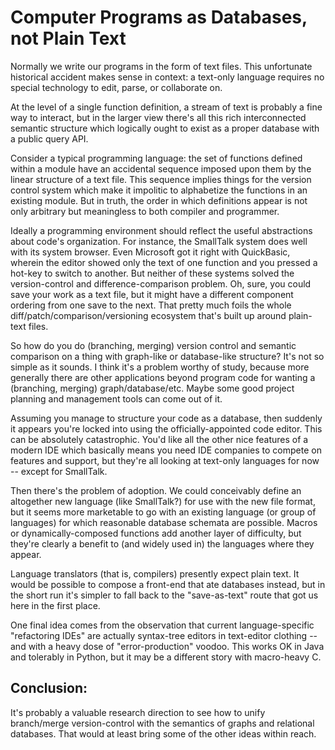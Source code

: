 # Computer Programs as Databases, not Plain Text

Normally we write our programs in the form of text files. This unfortunate historical accident makes sense in context: a text-only language requires no special technology
to edit, parse, or collaborate on.

At the level of a single function definition, a stream of text is probably a fine way to interact, but in the larger view there's all this rich interconnected semantic structure which logically ought to exist as a proper database with a public query API.

Consider a typical programming language: the set of functions defined within a module have an accidental sequence imposed upon them by the linear structure of a text file. This sequence implies things for the version control system which make it impolitic to alphabetize the functions in an existing module. But in truth, the order in which definitions appear is not only arbitrary but meaningless to both compiler and programmer.

Ideally a programming environment should reflect the useful abstractions about code's organization. For instance, the SmallTalk system does well with its system browser. Even Microsoft got it right with QuickBasic, wherein the editor showed only the text of one function and you pressed a hot-key to switch to another. But neither of these systems solved the version-control and difference-comparison problem. Oh, sure, you could save your work as a text file, but it might have a different component ordering from one save to the next. That pretty much foils the whole diff/patch/comparison/versioning ecosystem that's built up around plain-text files.

So how do you do (branching, merging) version control and semantic comparison on a thing with graph-like or database-like structure? It's not so simple as it sounds. I think it's a problem worthy of study, because more generally there are other applications beyond program code for wanting a (branching, merging) graph/database/etc. Maybe some good project planning and management tools can come out of it.

Assuming you manage to structure your code as a database, then suddenly it appears you're locked into using the officially-appointed code editor. This can be absolutely catastrophic. You'd like all the other nice features of a modern IDE which basically means you need IDE companies to compete on features and support, but they're all looking at text-only languages for now -- except for SmallTalk.

Then there's the problem of adoption. We could conceivably define an altogether new language (like SmallTalk?) for use with the new file format, but it seems more marketable to go with an existing language (or group of languages) for which reasonable database schemata are possible. Macros or dynamically-composed functions add another layer of difficulty, but they're clearly a benefit to (and widely used in) the languages where they appear.

Language translators (that is, compilers) presently expect plain text. It would be possible to compose a front-end that ate databases instead, but in the short run it's simpler to fall back to the "save-as-text" route that got us here in the first place.

One final idea comes from the observation that current language-specific "refactoring IDEs" are actually syntax-tree editors in text-editor clothing -- and with a heavy dose of "error-production" voodoo. This works OK in Java and tolerably in Python, but it may be a different story with macro-heavy C.

## Conclusion:

It's probably a valuable research direction to see how to unify branch/merge version-control with the semantics of graphs and relational databases. That would at least bring some of the other ideas within reach.

